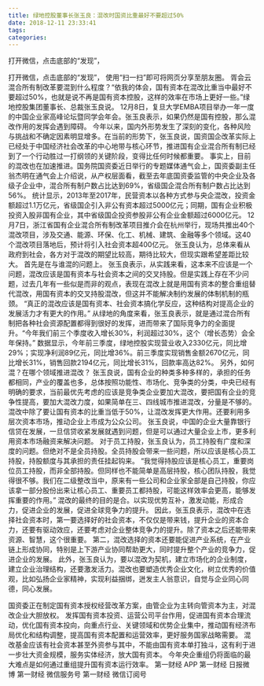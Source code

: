 ```yaml
---
title: 绿地控股董事长张玉良：混改时国资比重最好不要超过50%
date: 2018-12-11 23:33:41
tags: 
categories: 
---
```

打开微信，点击底部的“发现”，
<!-- more -->
打开微信，点击底部的“发现”，
使用“扫一扫”即可将网页分享至朋友圈。
胥会云
混合所有制改革要混到什么程度？“依我的体会，国有资本在混改比重当中最好不要超过50%，也就是说不再是国有资本控股，这样的效率在市场上更好一些。”绿地控股集团董事长、总裁张玉良说。
12月8日，复旦大学EMBA项目举办一年一度的中国企业家高峰论坛暨同学会年会。张玉良表示，如果仍然是国有控股，那么混改作用的发挥会遇到障碍。
今年以来，国内外形势发生了深刻的变化，各种风险与挑战和不确定因素明显增多。在当前的形势下，张玉良说，国资国企改革实际上已经处于中国经济社会改革的中心地带与核心环节，推进国有企业混合所有制已经到了一个行动胜过一打纲领的关键阶段，变得比任何时候都重要。
事实上，目前的混改也在加速推进。国务院国资委近日举行的专题媒体通气会上，国资委副主任翁杰明在通气会上介绍说，从产权层面看，截至去年底国资委监管的中央企业及各级子企业中，混合所有制户数占比达到69%，省级国企混合所有制户数占比达到56%。
统计显示，2013年至2017年，民营资本以各种方式参与央企混改，投资金额超过1.1万亿元，省级国企引入非公有资本超过5000亿元；同期，国有企业积极投资入股非国有企业，其中省级国企投资参股非公有企业金额超过6000亿元。
12月7日，浙江省国有企业混合所有制改革项目推介会在杭州举行，现场共推出40个混改项目，涉及交通、能源、环保、化工、机械、建筑、金融等多个领域。这40个混改项目落地后，预计将引入社会资本超400亿元。
张玉良认为，总体来看从政府到社会，各方对于混改的期望比较高，期待比较大，但现实跟希望差距比较大。
首先是在与谁混的问题上。
张玉良表示，从实践来看，这本来不应该是一个问题，混改应该是国有资本与社会资本之间的交叉持股。但是实践上存在不少问题，过去几年有一些似是而非的观点，表现在混改上就是用国有资本的整合重组替代混改，用国有资本的交叉持股混改，但这并不能解决制约发展的体制机制的瓶颈。
“真正的混改应该是国有资本、社会资本搞化学反应，这种结构对提高企业的发展活力才有更大的作用。”
从绿地的角度来看，张玉良表示，就是通过混合所有制把各种社会资源配置都得到很好的发挥，进而带来了国际竞争力的全面提升。“今年我们前三个季度收入增长30%，利润超过30%，这个（增长态势）会全年保持。”
数据显示，今年前三季度，绿地控股实现营业收入2330亿元，同比增29%；实现净利润89亿元，同比增36%。前三季度实现销售金额2670亿元，同比增长31%，销售回款2194亿元，同比增长31%，回款率高达82%。
另外，如何混？在哪个领域推进混改？
张玉良说，国有企业的种类多种多样的，承担的任务都相同，产业的覆盖也多，总体按照功能性、市场化、竞争类的分类，中央已经有明确的要求，当前最优先考虑的应该是竞争类企业要加大混改，要把国有企业的竞争性提高，要加大混改力度，如果简单在三、四线城市推进混改，分量是不够的。
混改中除了要让国有资本的比重当低于50%，让混改发挥更大作用。还要利用多层次资本市场，推动企业上市成为公众公司。
张玉良说，中国的企业大量靠银行信贷在发展，一旦信贷收紧发展就遇到问题，但是可以通过大量企业上市，更多利用资本市场融资来解决问题。
对于员工持股，张玉良认为，员工持股有广度和深度的问题。但绝对不是全员持股。全员持股会带来一些问题，所以应该是核心员工持股，持股额度与其承担的责任挂起钩来。
“我觉得持股应该是核心员工，重要岗位员工持股，而非全部持股。但同样也不能简单是高层持股，核心团队持股，我觉得很不够。我们在二级整改当中，原来有一些公司和企业家全部是自己持股，你应该拿一部分股份出来让核心员工、重要员工都持股，可能这样效率会更高，能够发挥重要的作用。”
混改的最终的目的是合。以实现优势互补，激发动能，形成合力，促进企业的发展，促进全球竞争力的提升。
因此，张玉良表示，混改中在选择社会资本时，第一要选择好的社会资本，不仅仅是带来钱，提升企业的资本合力，还要有驱动效应，还要考虑对企业整体竞争力的提升。除了资本之后还能带来资源、智慧，这个很重要。
第二，混改选择的资本还要能促进产业系统，在产业链上形成协同，特别是上下游产业协同帮助更大，同时提升整个产业的竞争力，促进企业的发展。
此外，张玉良认为，要以混改为契机，建立市场化的企业制度，建立企业治理结构，还要激发活力。混改也要塑造优秀企业文化，树立优秀的价值观，比如弘扬企业家精神，实现利益捆绑，迸发主人翁意识，自觉与企业同心同德，同心发展。
 
 
国资委正在制定国有资本授权经营改革方案，由管企业为主转向管资本为主，对混改企业大胆放权。
发挥国有资本投资、运营公司平台作用，促进国有资本合理流动，优化国有资本投向，向重点行业、关键领域和优势企业集中，推动国有经济布局优化和结构调整，提高国有资本配置和运营效率，更好服务国家战略需要。
混改基金应该有社会资本甚至外资参与其中，不能由国有资本单打独斗，这有利于进一步壮大资金规模，服务实体经济，放大国有资本。
今年央企重组仍将面临的最大难点是如何通过重组提升国有资本运行效率。
第一财经
APP
第一财经
日报微博
第一财经
微信服务号
第一财经
微信订阅号
